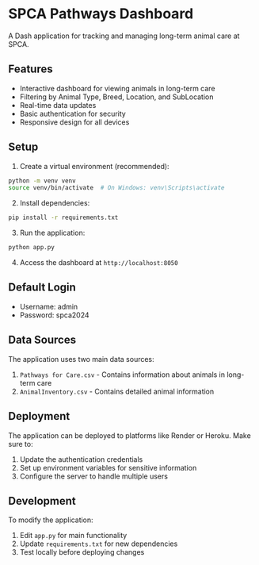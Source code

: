 # SPCA Pathways Dashboard

A Dash application for tracking and managing long-term animal care at SPCA.

## Features

- Interactive dashboard for viewing animals in long-term care
- Filtering by Animal Type, Breed, Location, and SubLocation
- Real-time data updates
- Basic authentication for security
- Responsive design for all devices

## Setup

1. Create a virtual environment (recommended):
```bash
python -m venv venv
source venv/bin/activate  # On Windows: venv\Scripts\activate
```

2. Install dependencies:
```bash
pip install -r requirements.txt
```

3. Run the application:
```bash
python app.py
```

4. Access the dashboard at `http://localhost:8050`

## Default Login

- Username: admin
- Password: spca2024

## Data Sources

The application uses two main data sources:
1. `Pathways for Care.csv` - Contains information about animals in long-term care
2. `AnimalInventory.csv` - Contains detailed animal information

## Deployment

The application can be deployed to platforms like Render or Heroku. Make sure to:
1. Update the authentication credentials
2. Set up environment variables for sensitive information
3. Configure the server to handle multiple users

## Development

To modify the application:
1. Edit `app.py` for main functionality
2. Update `requirements.txt` for new dependencies
3. Test locally before deploying changes 